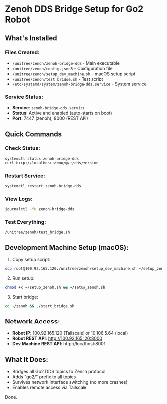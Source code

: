 # Zenoh DDS Bridge Setup for Go2 Robot

## What's Installed

### Files Created:
- `/unitree/zenoh/zenoh-bridge-dds` - Main executable
- `/unitree/zenoh/config.json5` - Configuration file
- `/unitree/zenoh/setup_dev_machine.sh` - macOS setup script
- `/unitree/zenoh/test_bridge.sh` - Test script
- `/etc/systemd/system/zenoh-bridge-dds.service` - System service

### Service Status:
- **Service**: `zenoh-bridge-dds.service` 
- **Status**: Active and enabled (auto-starts on boot)
- **Port**: 7447 (zenoh), 8000 (REST API)

## Quick Commands

### Check Status:
```bash
systemctl status zenoh-bridge-dds
curl http://localhost:8000/@/*/dds/version
```

### Restart Service:
```bash
systemctl restart zenoh-bridge-dds
```

### View Logs:
```bash
journalctl -fu zenoh-bridge-dds
```

### Test Everything:
```bash
/unitree/zenoh/test_bridge.sh
```

## Development Machine Setup (macOS):

1. Copy setup script:
```bash
scp root@100.92.165.120:/unitree/zenoh/setup_dev_machine.sh ~/setup_zenoh.sh
```

2. Run setup:
```bash
chmod +x ~/setup_zenoh.sh && ~/setup_zenoh.sh
```

3. Start bridge:
```bash
cd ~/zenoh && ./start_bridge.sh
```

## Network Access:

- **Robot IP**: 100.92.165.120 (Tailscale) or 10.106.5.64 (local)
- **Robot REST API**: http://100.92.165.120:8000
- **Dev Machine REST API**: http://localhost:8001

## What It Does:

- Bridges all Go2 DDS topics to Zenoh protocol
- Adds "go2/" prefix to all topics
- Survives network interface switching (no more crashes)
- Enables remote access via Tailscale

Done. 